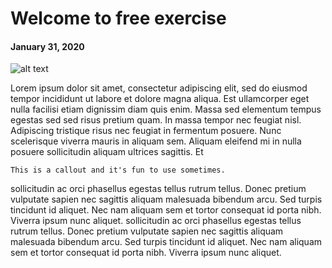 # Welcome to free exercise
#### January 31, 2020



![alt text](https://d2w9rnfcy7mm78.cloudfront.net/6205996/original_01ad40c895d2beca116372f5664d5fc0.jpg?1582036003?bc=0)

Lorem ipsum dolor sit amet, consectetur adipiscing elit, sed do eiusmod tempor incididunt ut labore et dolore magna aliqua. Est ullamcorper eget nulla facilisi etiam dignissim diam quis enim. Massa sed elementum tempus egestas sed sed risus pretium quam. In massa tempor nec feugiat nisl. Adipiscing tristique risus nec feugiat in fermentum posuere. Nunc scelerisque viverra mauris in aliquam sem. Aliquam eleifend mi in nulla posuere sollicitudin aliquam ultrices sagittis. Et 

	
	This is a callout and it's fun to use sometimes.


sollicitudin ac orci phasellus egestas tellus rutrum tellus. Donec pretium vulputate sapien nec sagittis aliquam malesuada bibendum arcu. Sed turpis tincidunt id aliquet. Nec nam aliquam sem et tortor consequat id porta nibh. Viverra ipsum nunc aliquet. sollicitudin ac orci phasellus egestas tellus rutrum tellus. Donec pretium vulputate sapien nec sagittis aliquam malesuada bibendum arcu. Sed turpis tincidunt id aliquet. Nec nam aliquam sem et tortor consequat id porta nibh. Viverra ipsum nunc aliquet.
